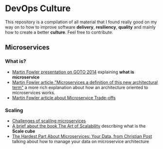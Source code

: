 # DevOps Culture
This repository is a compilation of all material that I found really good on my way on to how to improve software **delivery**, **resiliency**, **quality** and mainly how to create a better **culture**. Feel free to contribute. 

## Microservices

### What is?
- [Martin Fowler presentation on GOTO 2014](https://www.youtube.com/watch?v=wgdBVIX9ifA) explaining **what is microservice**
- [Martin Fowler article "Microservices a definition of this new architectural term"](https://martinfowler.com/articles/microservices.html) a more rich explanation about how an architecture oriented to microservices works.
- [Martin Fowler article about Microservice Trade-offs](https://martinfowler.com/articles/microservice-trade-offs.html)

### Scaling
- [Challenges of scalilng microservices](https://techbeacon.com/challenges-scaling-microservices)
- [A brief about the book The Art of Scalability](http://microservices.io/articles/scalecube.html) describing what is the **Scale cube**
- [The Hardest Part About Microservices: Your Data, from Christian Post](http://blog.christianposta.com/microservices/the-hardest-part-about-microservices-data/) talking about how to manage your data on microservice architecture

